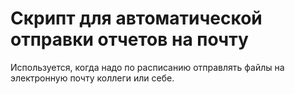 # Скрипт для автоматической отправки отчетов на почту

Используется, когда надо по расписанию отправлять файлы на электронную почту коллеги или себе. 
